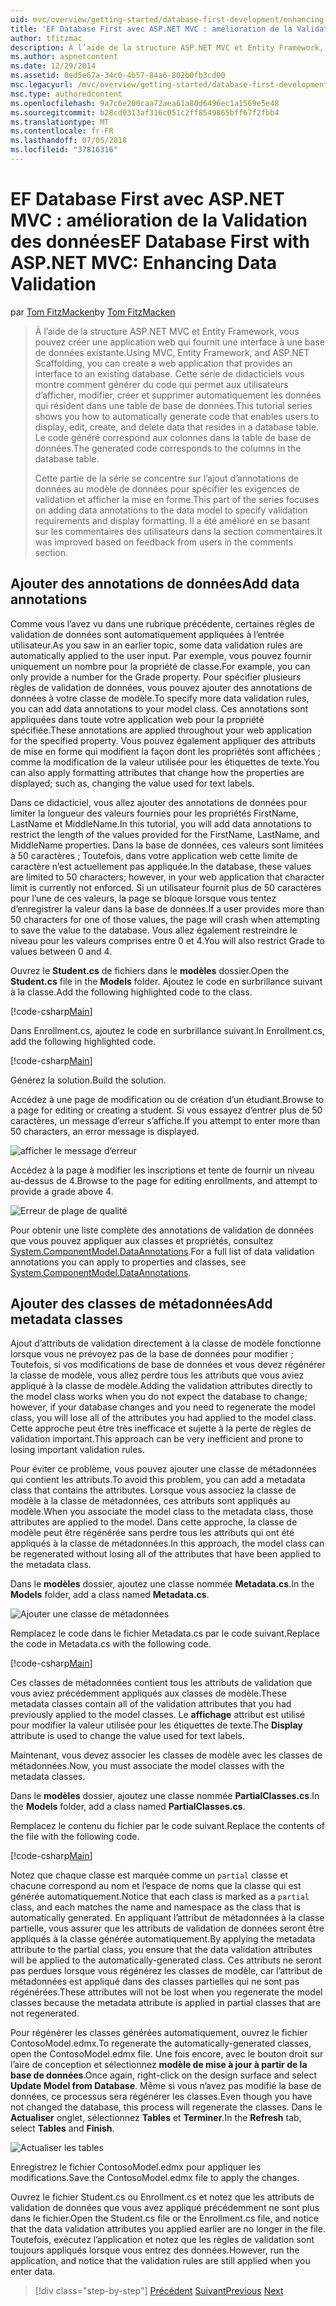 ```yaml
---
uid: mvc/overview/getting-started/database-first-development/enhancing-data-validation
title: 'EF Database First avec ASP.NET MVC : amélioration de la Validation des données | Microsoft Docs'
author: tfitzmac
description: À l’aide de la structure ASP.NET MVC et Entity Framework, vous pouvez créer une application web qui fournit une interface à une base de données existante. Ce didacticiel seri...
ms.author: aspnetcontent
ms.date: 12/29/2014
ms.assetid: 0ed5e67a-34c0-4b57-84a6-802b0fb3cd00
msc.legacyurl: /mvc/overview/getting-started/database-first-development/enhancing-data-validation
msc.type: authoredcontent
ms.openlocfilehash: 9a7c6e200caa72aea61a80d6496ec1a1569e5e48
ms.sourcegitcommit: b28cd0313af316c051c2ff8549865bff67f2fbb4
ms.translationtype: MT
ms.contentlocale: fr-FR
ms.lasthandoff: 07/05/2018
ms.locfileid: "37816316"
---
```

<a name="ef-database-first-with-aspnet-mvc-enhancing-data-validation"></a><span data-ttu-id="ba425-104">EF Database First avec ASP.NET MVC : amélioration de la Validation des données</span><span class="sxs-lookup"><span data-stu-id="ba425-104">EF Database First with ASP.NET MVC: Enhancing Data Validation</span></span>
====================
<span data-ttu-id="ba425-105">par [Tom FitzMacken](https://github.com/tfitzmac)</span><span class="sxs-lookup"><span data-stu-id="ba425-105">by [Tom FitzMacken](https://github.com/tfitzmac)</span></span>

> <span data-ttu-id="ba425-106">À l’aide de la structure ASP.NET MVC et Entity Framework, vous pouvez créer une application web qui fournit une interface à une base de données existante.</span><span class="sxs-lookup"><span data-stu-id="ba425-106">Using MVC, Entity Framework, and ASP.NET Scaffolding, you can create a web application that provides an interface to an existing database.</span></span> <span data-ttu-id="ba425-107">Cette série de didacticiels vous montre comment générer du code qui permet aux utilisateurs d’afficher, modifier, créer et supprimer automatiquement les données qui résident dans une table de base de données.</span><span class="sxs-lookup"><span data-stu-id="ba425-107">This tutorial series shows you how to automatically generate code that enables users to display, edit, create, and delete data that resides in a database table.</span></span> <span data-ttu-id="ba425-108">Le code généré correspond aux colonnes dans la table de base de données.</span><span class="sxs-lookup"><span data-stu-id="ba425-108">The generated code corresponds to the columns in the database table.</span></span>
> 
> <span data-ttu-id="ba425-109">Cette partie de la série se concentre sur l’ajout d’annotations de données au modèle de données pour spécifier les exigences de validation et afficher la mise en forme.</span><span class="sxs-lookup"><span data-stu-id="ba425-109">This part of the series focuses on adding data annotations to the data model to specify validation requirements and display formatting.</span></span> <span data-ttu-id="ba425-110">Il a été amélioré en se basant sur les commentaires des utilisateurs dans la section commentaires.</span><span class="sxs-lookup"><span data-stu-id="ba425-110">It was improved based on feedback from users in the comments section.</span></span>


## <a name="add-data-annotations"></a><span data-ttu-id="ba425-111">Ajouter des annotations de données</span><span class="sxs-lookup"><span data-stu-id="ba425-111">Add data annotations</span></span>

<span data-ttu-id="ba425-112">Comme vous l’avez vu dans une rubrique précédente, certaines règles de validation de données sont automatiquement appliquées à l’entrée utilisateur.</span><span class="sxs-lookup"><span data-stu-id="ba425-112">As you saw in an earlier topic, some data validation rules are automatically applied to the user input.</span></span> <span data-ttu-id="ba425-113">Par exemple, vous pouvez fournir uniquement un nombre pour la propriété de classe.</span><span class="sxs-lookup"><span data-stu-id="ba425-113">For example, you can only provide a number for the Grade property.</span></span> <span data-ttu-id="ba425-114">Pour spécifier plusieurs règles de validation de données, vous pouvez ajouter des annotations de données à votre classe de modèle.</span><span class="sxs-lookup"><span data-stu-id="ba425-114">To specify more data validation rules, you can add data annotations to your model class.</span></span> <span data-ttu-id="ba425-115">Ces annotations sont appliquées dans toute votre application web pour la propriété spécifiée.</span><span class="sxs-lookup"><span data-stu-id="ba425-115">These annotations are applied throughout your web application for the specified property.</span></span> <span data-ttu-id="ba425-116">Vous pouvez également appliquer des attributs de mise en forme qui modifient la façon dont les propriétés sont affichées ; comme la modification de la valeur utilisée pour les étiquettes de texte.</span><span class="sxs-lookup"><span data-stu-id="ba425-116">You can also apply formatting attributes that change how the properties are displayed; such as, changing the value used for text labels.</span></span>

<span data-ttu-id="ba425-117">Dans ce didacticiel, vous allez ajouter des annotations de données pour limiter la longueur des valeurs fournies pour les propriétés FirstName, LastName et MiddleName.</span><span class="sxs-lookup"><span data-stu-id="ba425-117">In this tutorial, you will add data annotations to restrict the length of the values provided for the FirstName, LastName, and MiddleName properties.</span></span> <span data-ttu-id="ba425-118">Dans la base de données, ces valeurs sont limitées à 50 caractères ; Toutefois, dans votre application web cette limite de caractère n’est actuellement pas appliquée.</span><span class="sxs-lookup"><span data-stu-id="ba425-118">In the database, these values are limited to 50 characters; however, in your web application that character limit is currently not enforced.</span></span> <span data-ttu-id="ba425-119">Si un utilisateur fournit plus de 50 caractères pour l’une de ces valeurs, la page se bloque lorsque vous tentez d’enregistrer la valeur dans la base de données.</span><span class="sxs-lookup"><span data-stu-id="ba425-119">If a user provides more than 50 characters for one of those values, the page will crash when attempting to save the value to the database.</span></span> <span data-ttu-id="ba425-120">Vous allez également restreindre le niveau pour les valeurs comprises entre 0 et 4.</span><span class="sxs-lookup"><span data-stu-id="ba425-120">You will also restrict Grade to values between 0 and 4.</span></span>

<span data-ttu-id="ba425-121">Ouvrez le **Student.cs** de fichiers dans le **modèles** dossier.</span><span class="sxs-lookup"><span data-stu-id="ba425-121">Open the **Student.cs** file in the **Models** folder.</span></span> <span data-ttu-id="ba425-122">Ajoutez le code en surbrillance suivant à la classe.</span><span class="sxs-lookup"><span data-stu-id="ba425-122">Add the following highlighted code to the class.</span></span>

[!code-csharp[Main](enhancing-data-validation/samples/sample1.cs?highlight=5,15,17,20)]

<span data-ttu-id="ba425-123">Dans Enrollment.cs, ajoutez le code en surbrillance suivant.</span><span class="sxs-lookup"><span data-stu-id="ba425-123">In Enrollment.cs, add the following highlighted code.</span></span>

[!code-csharp[Main](enhancing-data-validation/samples/sample2.cs?highlight=5,10)]

<span data-ttu-id="ba425-124">Générez la solution.</span><span class="sxs-lookup"><span data-stu-id="ba425-124">Build the solution.</span></span>

<span data-ttu-id="ba425-125">Accédez à une page de modification ou de création d’un étudiant.</span><span class="sxs-lookup"><span data-stu-id="ba425-125">Browse to a page for editing or creating a student.</span></span> <span data-ttu-id="ba425-126">Si vous essayez d’entrer plus de 50 caractères, un message d’erreur s’affiche.</span><span class="sxs-lookup"><span data-stu-id="ba425-126">If you attempt to enter more than 50 characters, an error message is displayed.</span></span>

![afficher le message d’erreur](enhancing-data-validation/_static/image1.png)

<span data-ttu-id="ba425-128">Accédez à la page à modifier les inscriptions et tente de fournir un niveau au-dessus de 4.</span><span class="sxs-lookup"><span data-stu-id="ba425-128">Browse to the page for editing enrollments, and attempt to provide a grade above 4.</span></span>

![Erreur de plage de qualité](enhancing-data-validation/_static/image2.png)

<span data-ttu-id="ba425-130">Pour obtenir une liste complète des annotations de validation de données que vous pouvez appliquer aux classes et propriétés, consultez [System.ComponentModel.DataAnnotations](https://msdn.microsoft.com/library/system.componentmodel.dataannotations.aspx).</span><span class="sxs-lookup"><span data-stu-id="ba425-130">For a full list of data validation annotations you can apply to properties and classes, see [System.ComponentModel.DataAnnotations](https://msdn.microsoft.com/library/system.componentmodel.dataannotations.aspx).</span></span>

## <a name="add-metadata-classes"></a><span data-ttu-id="ba425-131">Ajouter des classes de métadonnées</span><span class="sxs-lookup"><span data-stu-id="ba425-131">Add metadata classes</span></span>

<span data-ttu-id="ba425-132">Ajout d’attributs de validation directement à la classe de modèle fonctionne lorsque vous ne prévoyez pas de la base de données pour modifier ; Toutefois, si vos modifications de base de données et vous devez régénérer la classe de modèle, vous allez perdre tous les attributs que vous aviez appliqué à la classe de modèle.</span><span class="sxs-lookup"><span data-stu-id="ba425-132">Adding the validation attributes directly to the model class works when you do not expect the database to change; however, if your database changes and you need to regenerate the model class, you will lose all of the attributes you had applied to the model class.</span></span> <span data-ttu-id="ba425-133">Cette approche peut être très inefficace et sujette à la perte de règles de validation important.</span><span class="sxs-lookup"><span data-stu-id="ba425-133">This approach can be very inefficient and prone to losing important validation rules.</span></span>

<span data-ttu-id="ba425-134">Pour éviter ce problème, vous pouvez ajouter une classe de métadonnées qui contient les attributs.</span><span class="sxs-lookup"><span data-stu-id="ba425-134">To avoid this problem, you can add a metadata class that contains the attributes.</span></span> <span data-ttu-id="ba425-135">Lorsque vous associez la classe de modèle à la classe de métadonnées, ces attributs sont appliqués au modèle.</span><span class="sxs-lookup"><span data-stu-id="ba425-135">When you associate the model class to the metadata class, those attributes are applied to the model.</span></span> <span data-ttu-id="ba425-136">Dans cette approche, la classe de modèle peut être régénérée sans perdre tous les attributs qui ont été appliqués à la classe de métadonnées.</span><span class="sxs-lookup"><span data-stu-id="ba425-136">In this approach, the model class can be regenerated without losing all of the attributes that have been applied to the metadata class.</span></span>

<span data-ttu-id="ba425-137">Dans le **modèles** dossier, ajoutez une classe nommée **Metadata.cs**.</span><span class="sxs-lookup"><span data-stu-id="ba425-137">In the **Models** folder, add a class named **Metadata.cs**.</span></span>

![Ajouter une classe de métadonnées](enhancing-data-validation/_static/image3.png)

<span data-ttu-id="ba425-139">Remplacez le code dans le fichier Metadata.cs par le code suivant.</span><span class="sxs-lookup"><span data-stu-id="ba425-139">Replace the code in Metadata.cs with the following code.</span></span>

[!code-csharp[Main](enhancing-data-validation/samples/sample3.cs)]

<span data-ttu-id="ba425-140">Ces classes de métadonnées contient tous les attributs de validation que vous aviez précédemment appliqués aux classes de modèle.</span><span class="sxs-lookup"><span data-stu-id="ba425-140">These metadata classes contain all of the validation attributes that you had previously applied to the model classes.</span></span> <span data-ttu-id="ba425-141">Le **affichage** attribut est utilisé pour modifier la valeur utilisée pour les étiquettes de texte.</span><span class="sxs-lookup"><span data-stu-id="ba425-141">The **Display** attribute is used to change the value used for text labels.</span></span>

<span data-ttu-id="ba425-142">Maintenant, vous devez associer les classes de modèle avec les classes de métadonnées.</span><span class="sxs-lookup"><span data-stu-id="ba425-142">Now, you must associate the model classes with the metadata classes.</span></span>

<span data-ttu-id="ba425-143">Dans le **modèles** dossier, ajoutez une classe nommée **PartialClasses.cs**.</span><span class="sxs-lookup"><span data-stu-id="ba425-143">In the **Models** folder, add a class named **PartialClasses.cs**.</span></span>

<span data-ttu-id="ba425-144">Remplacez le contenu du fichier par le code suivant.</span><span class="sxs-lookup"><span data-stu-id="ba425-144">Replace the contents of the file with the following code.</span></span>

[!code-csharp[Main](enhancing-data-validation/samples/sample4.cs)]

<span data-ttu-id="ba425-145">Notez que chaque classe est marquée comme un `partial` classe et chacune correspond au nom et l’espace de noms que la classe qui est générée automatiquement.</span><span class="sxs-lookup"><span data-stu-id="ba425-145">Notice that each class is marked as a `partial` class, and each matches the name and namespace as the class that is automatically generated.</span></span> <span data-ttu-id="ba425-146">En appliquant l’attribut de métadonnées à la classe partielle, vous assurer que les attributs de validation de données seront être appliqués à la classe générée automatiquement.</span><span class="sxs-lookup"><span data-stu-id="ba425-146">By applying the metadata attribute to the partial class, you ensure that the data validation attributes will be applied to the automatically-generated class.</span></span> <span data-ttu-id="ba425-147">Ces attributs ne seront pas perdues lorsque vous régénérez les classes de modèle, car l’attribut de métadonnées est appliqué dans des classes partielles qui ne sont pas régénérées.</span><span class="sxs-lookup"><span data-stu-id="ba425-147">These attributes will not be lost when you regenerate the model classes because the metadata attribute is applied in partial classes that are not regenerated.</span></span>

<span data-ttu-id="ba425-148">Pour régénérer les classes générées automatiquement, ouvrez le fichier ContosoModel.edmx.</span><span class="sxs-lookup"><span data-stu-id="ba425-148">To regenerate the automatically-generated classes, open the ContosoModel.edmx file.</span></span> <span data-ttu-id="ba425-149">Une fois encore, avec le bouton droit sur l’aire de conception et sélectionnez **modèle de mise à jour à partir de la base de données**.</span><span class="sxs-lookup"><span data-stu-id="ba425-149">Once again, right-click on the design surface and select **Update Model from Database**.</span></span> <span data-ttu-id="ba425-150">Même si vous n’avez pas modifié la base de données, ce processus sera régénérer les classes.</span><span class="sxs-lookup"><span data-stu-id="ba425-150">Even though you have not changed the database, this process will regenerate the classes.</span></span> <span data-ttu-id="ba425-151">Dans le **Actualiser** onglet, sélectionnez **Tables** et **Terminer**.</span><span class="sxs-lookup"><span data-stu-id="ba425-151">In the **Refresh** tab, select **Tables** and **Finish**.</span></span>

![Actualiser les tables](enhancing-data-validation/_static/image4.png)

<span data-ttu-id="ba425-153">Enregistrez le fichier ContosoModel.edmx pour appliquer les modifications.</span><span class="sxs-lookup"><span data-stu-id="ba425-153">Save the ContosoModel.edmx file to apply the changes.</span></span>

<span data-ttu-id="ba425-154">Ouvrez le fichier Student.cs ou Enrollment.cs et notez que les attributs de validation de données que vous avez appliqué précédemment ne sont plus dans le fichier.</span><span class="sxs-lookup"><span data-stu-id="ba425-154">Open the Student.cs file or the Enrollment.cs file, and notice that the data validation attributes you applied earlier are no longer in the file.</span></span> <span data-ttu-id="ba425-155">Toutefois, exécutez l’application et notez que les règles de validation sont toujours appliqués lorsque vous entrez des données.</span><span class="sxs-lookup"><span data-stu-id="ba425-155">However, run the application, and notice that the validation rules are still applied when you enter data.</span></span>

> [!div class="step-by-step"]
> <span data-ttu-id="ba425-156">[Précédent](customizing-a-view.md)
> [Suivant](publish-to-azure.md)</span><span class="sxs-lookup"><span data-stu-id="ba425-156">[Previous](customizing-a-view.md)
[Next](publish-to-azure.md)</span></span>
